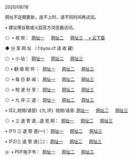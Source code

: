 <p>2020/08/18
<p>网址不定期更新，连不上时，请不同时间再试试。
<p>• 建议用谷歌或火狐官方浏览器访问。
<p>◎  • 视 频： 
<a href="http://mrj.proyectolanuevatierra.com/s/" target="_blank">网址一</a> 　 
<a href="http://mij.proyectolanuevatierra.com/s/" target="_blank">网址二</a> 　 
<a href="http://moj.proyectolanuevatierra.com/tv.html" target="_blank">网址三</a>  
<a href="https://disk.yandex.ru/d/wIUK0uxc3Gk4Ng" target="_blank">　• 云下载 </a></p>

<p> ◆ 分 享 网 址 （ f.byou.cf 请 收 藏） </p>
<p>◎   •  小 站：  
<a href="http://mrj.proyectolanuevatierra.com/f.html" target="_blank">网址一</a> 　 
<a href="http://mij.proyectolanuevatierra.com/h.html" target="_blank">网址二</a> 　 
<a href="http://moj.proyectolanuevatierra.com/k/" target="_blank">网址三</a></p>
<p>◎  • 翻 墙 软 件 ：  
<a href="http://mrj.proyectolanuevatierra.com/ff/" target="_blank">网址一</a> 　 
<a href="http://mij.proyectolanuevatierra.com/s/read/a1_nd.html" target="_blank">网址二</a> 　 
<a href="http://moj.proyectolanuevatierra.com/ff/index.html" target="_blank">网址三</a></p>
<p>◎   • 每 日 新 闻：  
<a href="http://mrj.proyectolanuevatierra.com/day/" target="_blank">网址一</a> 　 
<a href="http://mij.proyectolanuevatierra.com/day/" target="_blank">网址二</a> 　 
<a href="http://mij.proyectolanuevatierra.com/day/index.html" target="_blank">网址三</a></p>
<p>◎   • 短 波 分 享：  
<a href="http://mrj.proyectolanuevatierra.com/h/" target="_blank">网址一</a> 　 
<a href="http://mij.proyectolanuevatierra.com/h/" target="_blank">网址二</a> 　 
<a href="http://moj.proyectolanuevatierra.com/h/index.html" target="_blank">网址三</a></p>
<p>◎   • 九 评.三 退：  
<a href="http://mrj.proyectolanuevatierra.com/t/" target="_blank">网址一</a> 　 
<a href="http://mij.proyectolanuevatierra.com/v2/index.html" target="_blank">网址二</a> 　 
<a href="http://moj.proyectolanuevatierra.com/tt/index.html" target="_blank">网址三</a> 　</p>
<p>  • (E2_视频/语音)《九 评》视频/语音: 
<a href="http://mij.proyectolanuevatierra.com/7738.html" target="_blank">网址一</a> 　 
<a href="http://mrj.proyectolanuevatierra.com/7614.html" target="_blank">网址二</a> 　 
<a href="http://moj.proyectolanuevatierra.com/7633.html" target="_blank">网址三</a></p>
<p>◎   • 三 退 管 道...退 党 网：  
<a href="http://mrj.proyectolanuevatierra.com/go/td1.html" target="_blank">网址一</a> 　 
<a href="http://mij.proyectolanuevatierra.com/go/td2.html" target="_blank">网址二</a> 　 
<a href="http://moj.proyectolanuevatierra.com/go/td3.html" target="_blank">网址三</a></p>
<p>  • (F1) 三 退 管 道(一)： 
<a href="http://mrj.proyectolanuevatierra.com/dd/" target="_blank">网址一</a> 　 
<a href="http://mij.proyectolanuevatierra.com/s/read/a1_tdx.html" target="_blank">网址二</a> 　 
<a href="http://moj.proyectolanuevatierra.com/dd/" target="_blank">网址三</a></p>
<p>  • (F2)三 退 管 道(二)： 
<a href="http://mij.proyectolanuevatierra.com/d/" target="_blank">网址一</a> 　 
<a href="http://mrj.proyectolanuevatierra.com/d/index.html" target="_blank">网址二</a> 　 
<a href="http://moj.proyectolanuevatierra.com/d/" target="_blank">网址三</a></p>
<p>◎   • PDF电子书：  
<a href="http://mrj.proyectolanuevatierra.com/p/" target="_blank">网址一</a> 　 
<a href="http://mij.proyectolanuevatierra.com/p/index.html" target="_blank">网址二</a> 　 
<a href="http://moj.proyectolanuevatierra.com/p/" target="_blank">网址三</a></p>

